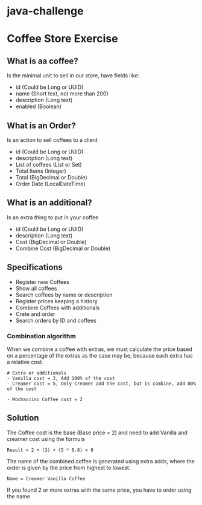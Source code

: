 # java-challenge

# Coffee Store Exercise

## What is aa coffee?

Is the minimal unit to sell in our store, have fields like:

- id (Could be Long or UUID)
- name (Short text, not more than 200)
- description (Long text)
- enabled (Boolean)

## What is an Order?

Is an action to sell coffees to a client

- id (Could be Long or UUID)
- description (Long text)
- List of coffees (List or Set)
- Total Items (Integer)
- Total (BigDecimal or Double)
- Order Date (LocalDateTime)

## What is an additional?

Is an extra thing to put in your coffee

- id (Could be Long or UUID)
- description (Long text)
- Cost (BigDecimal or Double)
- Combine Cost (BigDecimal or Double)

## Specifications

- Register new Coffees
- Show all coffees
- Search coffees by name or description
- Register prices keeping a history
- Combine Coffees with additionals
- Crete and order
- Search orders by ID and coffees

### Combination algorithm

When we combine a coffee with extras, we must calculate the price based on a percentage of the extras as the case may be, because each extra has a relative cost.

```
# Extra or additionals
- Vanilla cost = 3, Add 100% of the cost
- Creamer cost = 5, Only Creamer add the cost, but is combine, add 80% of the cost

- Mochaccino Coffee cost = 2
```

## Solution

The Coffee cost is the base (Base price = 2) and need to add Vanilla and creamer cost using the formula

```
Result = 2 + (3) + (5 * 0.8) = 9
```

The name of the combined coffee is generated using extra adds, where the order is given by the price from highest to lowest.

```
Name = Creamer Vanilla Coffee
```

If you found 2 or more extras with the same price, you have to order using the name

